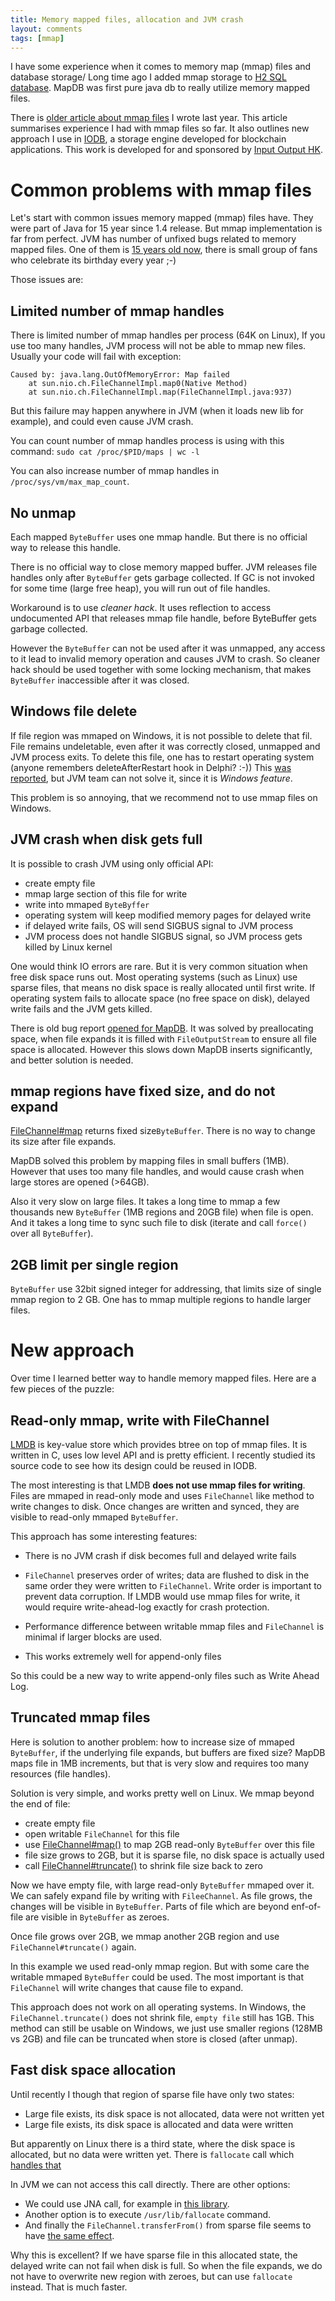 ```yaml
---
title: Memory mapped files, allocation and JVM crash
layout: comments
tags: [mmap]
---
```


I have some experience when it comes to memory map (mmap) files and database storage/
Long time ago I added mmap storage to [H2 SQL database](http://www.h2database.com).
MapDB was first pure java db to really utilize memory mapped files.

There is [older article about mmap files](http://www.mapdb.org/blog/mmap_file_and_jvm_crash/) I wrote last year.
This article summarises experience I had with mmap files so far.
It also outlines new approach I use in [IODB](https://iohk.io/blog/scorex/iodb-storage-engine/), 
a storage engine developed for blockchain applications. 
This work is developed for and sponsored by [Input Output HK](https://iohk.io/about/).

# Common problems with mmap files

Let's start with common issues memory mapped (mmap) files have. 
They were part of Java for 15 year since 1.4 release. 
But mmap implementation is  far from perfect. 
JVM has number of unfixed bugs related to memory mapped files. 
One of them is [15 years old now](http://bugs.java.com/bugdatabase/view_bug.do?bug_id=4715154), 
there is small group of fans who celebrate its birthday every year ;-)

Those issues are: 

## Limited number of mmap handles
There is limited number of mmap handles per process (64K on Linux),
If you use too many handles, JVM process will not be able to mmap new files. 
Usually your code will fail with exception:
```
Caused by: java.lang.OutOfMemoryError: Map failed
    at sun.nio.ch.FileChannelImpl.map0(Native Method)
    at sun.nio.ch.FileChannelImpl.map(FileChannelImpl.java:937)
```
But this failure may happen anywhere in JVM (when it loads new lib for example), 
and could even cause JVM crash.

You can count number of mmap handles process is using with this command: 
`sudo cat /proc/$PID/maps | wc -l` 

You can also increase number of mmap handles in `/proc/sys/vm/max_map_count`. 

## No unmap

Each mapped `ByteBuffer` uses one mmap handle. But there is no official way to release this handle.

There is no official way to close memory mapped buffer.
JVM releases file handles only after `ByteBuffer` gets garbage collected.
If GC is not invoked for some time (large free heap), you will run out of file handles.

Workaround is to use  *cleaner hack*. 
It uses reflection to access undocumented API that releases mmap file handle, before ByteBuffer gets garbage collected.

However the `ByteBuffer` can not be used after it was unmapped, any access to it lead to  invalid memory operation and causes JVM to crash. 
So cleaner hack should be used together with some locking mechanism, that makes `ByteBuffer` inaccessible after it was closed.


## Windows file delete

If file region was mmaped on Windows, it is not possible to delete that fil.
File remains undeletable, even after it was correctly closed, unmapped and JVM process exits. 
To delete this file, one has to restart operating system (anyone remembers deleteAfterRestart hook in Delphi? :-))
This [was reported](http://bugs.java.com/bugdatabase/view_bug.do?bug_id=4715154), but JVM team can not solve it, 
since it is *Windows feature*.

This problem is so annoying, that we recommend not to use mmap files on Windows.

## JVM crash when disk gets full

It is possible to crash JVM using only official API:

- create empty file
- mmap large section of this file for write
- write into mmaped `ByteByffer`
- operating system will keep modified memory pages for delayed write
- if delayed write fails, OS will send SIGBUS signal to JVM process
- JVM process does not handle SIGBUS signal, so JVM process gets killed by Linux kernel

One would think IO errors are rare. 
But it is very common situation when free disk space runs out. 
Most operating systems (such as Linux) use sparse files, 
that means no disk space is really allocated until first write.
If operating system fails to allocate space (no free space on disk), delayed write fails and the JVM gets killed. 

There is old bug report [opened for MapDB](https://github.com/jankotek/mapdb/issues/442). 
It was  solved by preallocating space, when file expands it is filled with `FileOutputStream` to ensure all file space 
is allocated. 
However this slows down MapDB inserts significantly,  and better solution is needed.
 
## mmap regions have fixed size, and do not expand

[FileChannel#map](https://docs.oracle.com/javase/8/docs/api/java/nio/channels/FileChannel.html#map-java.nio.channels.FileChannel.MapMode-long-long-) returns fixed size`ByteBuffer`. 
There is no way to change its size after file expands. 

MapDB solved this problem by mapping files in small buffers (1MB). However that uses too many file handles, and 
would cause crash when large stores are opened (>64GB).

Also it very slow on large files. It takes a long time to mmap a few thousands new `ByteBuffer` (1MB regions and 20GB file) when file is open. 
And it takes a long time to sync such file to disk (iterate and call `force()` over all `ByteBuffer`).


## 2GB limit per single region

`ByteBuffer` use 32bit signed integer for addressing, that limits size of single mmap region to 2 GB.  One has to mmap multiple regions to handle larger files. 


# New approach

Over time I learned better way to handle memory mapped files. Here are a few pieces of the puzzle:


## Read-only mmap, write with FileChannel

[LMDB](http://www.lmdb.tech/doc/) is key-value store which provides btree on top of mmap files. 
It is written in C, uses low level API and is pretty efficient. 
I recently studied its source code to see how its design could be reused in IODB. 

The most interesting is that LMDB **does not use mmap files for writing**. 
Files are mmaped in read-only mode and
uses `FileChannel` like method to write changes to disk. 
Once changes are written and synced, they are visible to read-only mmaped `ByteBuffer`.

This approach has some interesting features:

* There is no JVM crash if disk becomes full and delayed write fails

* `FileChannel` preserves order of writes; data are flushed to disk in the same order they were written to `FileChannel`. 
Write order is important to prevent data corruption. If LMDB would use mmap files for write, it would require  write-ahead-log exactly for crash protection. 

* Performance difference between writable mmap files and `FileChannel` is minimal if larger blocks are used. 

* This works extremely well for append-only files

So this could be a new way to write append-only files such as Write Ahead Log. 

## Truncated mmap files

Here is solution to another problem: how to increase size of mmaped `ByteBuffer`, if the underlying file expands, but buffers are fixed size?
MapDB maps file in 1MB increments, but that is very slow and requires too many resources (file handles).

Solution is very simple, and works pretty well on Linux. We mmap beyond the end of file:

* create empty file
* open writable `FileChannel` for this file
* use [FileChannel#map()](https://docs.oracle.com/javase/8/docs/api/java/nio/channels/FileChannel.html#map-java.nio.channels.FileChannel.MapMode-long-long-) to map 2GB read-only `ByteBuffer` over this file
* file size grows to 2GB, but it is sparse file, no disk space is actually used
* call [FileChannel#truncate()](https://docs.oracle.com/javase/8/docs/api/java/nio/channels/FileChannel.html#truncate-long-) to shrink file size back to zero

Now we have empty file, with large read-only `ByteBuffer` mmaped over it. 
We can safely expand file by writing with `FileeChannel`.
As file grows, the changes will be visible in `ByteBuffer`. 
Parts of file which are beyond enf-of-file are visible in `ByteBuffer` as zeroes. 

Once file grows over 2GB, we mmap another 2GB region and use `FileChannel#truncate()` again. 

In this example we used read-only mmap region. But with some care the writable mmaped `ByteBuffer` could be used. 
The most important is that `FileChannel` will write changes that cause file to expand.

This approach does not work on all operating systems. In Windows, the `FileChannel.truncate()` does not shrink file, 
`empty file` still has 1GB. This method can still be usable on Windows, we just use smaller regions (128MB vs 2GB) and 
 file can be truncated when store is closed (after unmap).

## Fast disk space allocation

Until recently I though that region of sparse file have only two states:

* Large file exists, its disk space is not allocated, data were not written yet
* Large file exists, its disk space is allocated and data were written

But apparently on Linux there is a third state, where the disk space is allocated, but no data were written yet.
There is `fallocate` call which [handles that](http://man7.org/linux/man-pages/man2/fallocate.2.html)

In JVM we can not access this call directly. There are other options: 

* We could use JNA call, for example in [this library](https://github.com/Nithanim/mmf4j).
* Another option is to execute `/usr/lib/fallocate` command. 
* And finally the `FileChannel.transferFrom()` from sparse file seems to have [the same effect](https://groups.google.com/forum/#!topic/mechanical-sympathy/UMrKt75yOmg
).

Why this is excellent? If we have sparse file in this allocated state, the delayed write can not fail when disk is full. 
So when the file expands, we do not have to overwrite new region with zeroes, but can use `fallocate` instead.
That is much faster. 